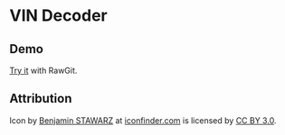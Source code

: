 # VIN Decoder

## Demo

[Try it](https://cdn.rawgit.com/rDuckDev/VIN-Decoder/v1.0.7/) with RawGit.

## Attribution

Icon by [Benjamin STAWARZ](https://www.iconfinder.com/butterflytronics) at [iconfinder.com](www.iconfinder.com) is licensed by [CC BY 3.0](https://creativecommons.org/licenses/by/3.0/).